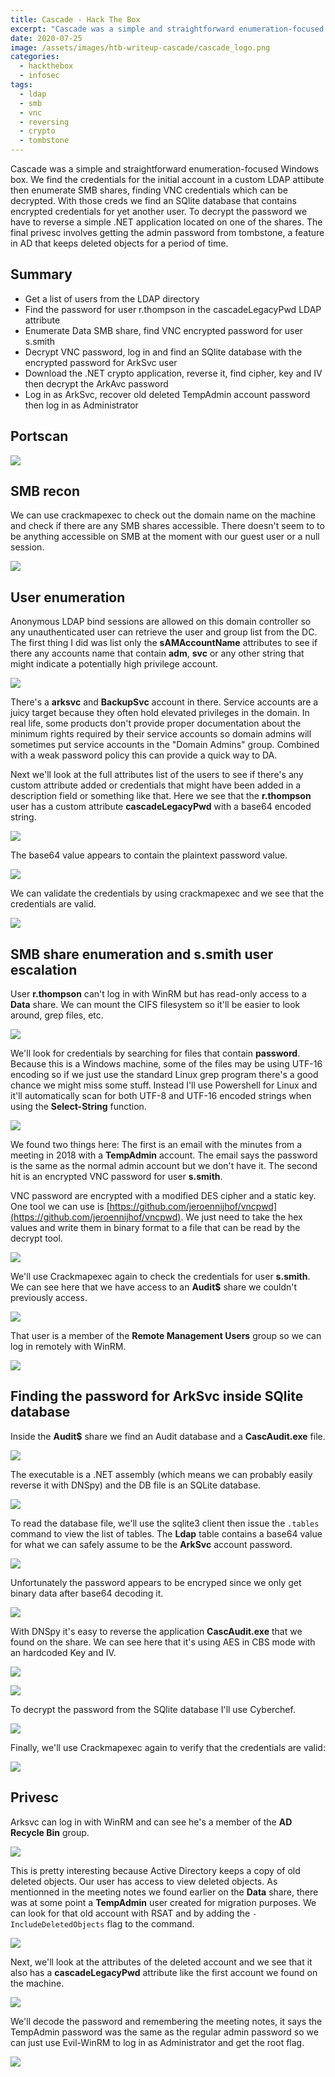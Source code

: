 ```yaml
---
title: Cascade - Hack The Box
excerpt: "Cascade was a simple and straightforward enumeration-focused Windows box. We find the credentials for the initial account in a custom LDAP attibute then enumerate SMB shares, finding VNC credentials which can be decrypted. With those creds we find an SQlite database that contains encrypted credentials for yet another user. To decrypt the password we have to reverse a simple .NET application located on one of the shares. The final privesc involves getting the admin password from tombstone, a feature in AD that keeps deleted objects for a period of time."
date: 2020-07-25
image: /assets/images/htb-writeup-cascade/cascade_logo.png
categories:
  - hackthebox
  - infosec
tags:
  - ldap
  - smb  
  - vnc
  - reversing
  - crypto
  - tombstone
---
```



Cascade was a simple and straightforward enumeration-focused Windows box. We find the credentials for the initial account in a custom LDAP attibute then enumerate SMB shares, finding VNC credentials which can be decrypted. With those creds we find an SQlite database that contains encrypted credentials for yet another user. To decrypt the password we have to reverse a simple .NET application located on one of the shares. The final privesc involves getting the admin password from tombstone, a feature in AD that keeps deleted objects for a period of time.

## Summary

- Get a list of users from the LDAP directory
- Find the password for user r.thompson in the cascadeLegacyPwd LDAP attribute
- Enumerate Data SMB share, find VNC encrypted password for user s.smith
- Decrypt VNC password, log in and find an SQlite database with the encrypted password for ArkSvc user
- Download the .NET crypto application, reverse it, find cipher, key and IV then decrypt the ArkAvc password
- Log in as ArkSvc, recover old deleted TempAdmin account password then log in as Administrator

## Portscan

![](/assets/images/htb-writeup-cascade/nmap.png)

## SMB recon

We can use crackmapexec to check out the domain name on the machine and check if there are any SMB shares accessible. There doesn't seem to to be anything accessible on SMB at the moment with our guest user or a null session.

![](/assets/images/htb-writeup-cascade/crackmapexec.png)

## User enumeration

Anonymous LDAP bind sessions are allowed on this domain controller so any unauthenticated user can retrieve the user and group list from the DC. The first thing I did was list only the **sAMAccountName** attributes to see if there any accounts name that contain **adm**, **svc** or any other string that might indicate a potentially high privilege account.

![](/assets/images/htb-writeup-cascade/windapsearch1.png)

There's a **arksvc** and **BackupSvc** account in there. Service accounts are a juicy target because they often hold elevated privileges in the domain. In real life, some products don't provide proper documentation about the minimum rights required by their service accounts so domain admins will sometimes put service accounts in the "Domain Admins" group. Combined with a weak password policy this can provide a quick way to DA.

Next we'll look at the full attributes list of the users to see if there's any custom attribute added or credentials that might have been added in a description field or something like that. Here we see that the **r.thompson** user has a custom attribute **cascadeLegacyPwd** with a base64 encoded string.

![](/assets/images/htb-writeup-cascade/legacypwd.png)

The base64 value appears to contain the plaintext password value.

![](/assets/images/htb-writeup-cascade/legacypwd2.png)

We can validate the credentials by using crackmapexec and we see that the credentials are valid.

![](/assets/images/htb-writeup-cascade/ryan.png)

## SMB share enumeration and s.smith user escalation

User **r.thompson** can't log in with WinRM but has read-only access to a **Data** share. We can mount the CIFS filesystem so it'll be easier to look around, grep files, etc.

![](/assets/images/htb-writeup-cascade/smbenum1.png)

We'll look for credentials by searching for files that contain **password**. Because this is a Windows machine, some of the files may be using UTF-16 encoding so if we just use the standard Linux grep program there's a good chance we might miss some stuff. Instead I'll use Powershell for Linux and it'll automatically scan for both UTF-8 and UTF-16 encoded strings when using the **Select-String** function.

![](/assets/images/htb-writeup-cascade/smbenum2.png)

We found two things here: The first is an email with the minutes from a meeting in 2018 with a **TempAdmin** account. The email says the password is the same as the normal admin account but we don't have it. The second hit is an encrypted VNC password for user **s.smith**.

VNC password are encrypted with a modified DES cipher and a static key. One tool we can use is [https://github.com/jeroennijhof/vncpwd](https://github.com/jeroennijhof/vncpwd). We just need to take the hex values and write them in binary format to a file that can be read by the decrypt tool.

![](/assets/images/htb-writeup-cascade/vncpasswd.png)

We'll use Crackmapexec again to check the credentials for user **s.smith**. We can see here that we have access to an **Audit$** share we couldn't previously access.

![](/assets/images/htb-writeup-cascade/smith.png)

That user is a member of the **Remote Management Users** group so we can log in remotely with WinRM.

![](/assets/images/htb-writeup-cascade/smith2.png)

## Finding the password for ArkSvc inside SQlite database

Inside the **Audit$** share we find an Audit database and a **CascAudit.exe** file.

![](/assets/images/htb-writeup-cascade/audit.png)

The executable is a .NET assembly (which means we can probably easily reverse it with DNSpy) and the DB file is an SQLite database.

![](/assets/images/htb-writeup-cascade/audit2.png)

To read the database file, we'll use the sqlite3 client then issue the `.tables` command to view the list of tables. The **Ldap** table contains a base64 value for what we can safely assume to be the **ArkSvc** account password.

![](/assets/images/htb-writeup-cascade/audit3.png)

Unfortunately the password appears to be encryped since we only get binary data after base64 decoding it.

![](/assets/images/htb-writeup-cascade/audit4.png)

With DNSpy it's easy to reverse the application **CascAudit.exe** that we found on the share. We can see here that it's using AES in CBS mode with an hardcoded Key and IV.

![](/assets/images/htb-writeup-cascade/casc1.png)

![](/assets/images/htb-writeup-cascade/casc2.png)

To decrypt the password from the SQlite database I'll use Cyberchef.

![](/assets/images/htb-writeup-cascade/cyberchef.png)

Finally, we'll use Crackmapexec again to verify that the credentials are valid:

![](/assets/images/htb-writeup-cascade/ark.png)

## Privesc

Arksvc can log in with WinRM and can see he's a member of the **AD Recycle Bin** group.

![](/assets/images/htb-writeup-cascade/privesc1.png)

This is pretty interesting because Active Directory keeps a copy of old deleted objects. Our user has access to view deleted objects. As mentionned in the meeting notes we found earlier on the **Data** share, there was at some point a **TempAdmin** user created for migration purposes. We can look for that old account with RSAT and by adding the `-IncludeDeletedObjects` flag to the command.

![](/assets/images/htb-writeup-cascade/privesc2.png)

Next, we'll look at the attributes of the deleted account and we see that it also has a **cascadeLegacyPwd** attribute like the first account we found on the machine.

![](/assets/images/htb-writeup-cascade/privesc3.png)

We'll decode the password and remembering the meeting notes, it says the TempAdmin password was the same as the regular admin password so we can just use Evil-WinRM to log in as Administrator and get the root flag.

![](/assets/images/htb-writeup-cascade/root.png)